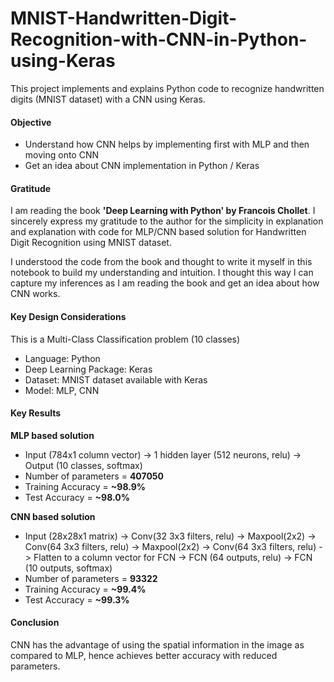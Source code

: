 # MNIST-Handwritten-Digit-Recognition-with-CNN-in-Python-using-Keras
This project implements and explains Python code to recognize handwritten digits (MNIST dataset) with a CNN using Keras.  

#### Objective
- Understand how CNN helps by implementing first with MLP and then moving onto CNN
- Get an idea about CNN implementation in Python / Keras

#### Gratitude
I am reading the book **'Deep Learning with Python' by Francois Chollet**. I sincerely express my gratitude to the author for the simplicity in explanation and explanation with code for MLP/CNN based solution for Handwritten Digit Recognition using MNIST dataset. 

I understood the code from the book and thought to write it myself in this notebook to build my understanding and intuition. I thought this way I can capture my inferences as I am reading the book and get an idea about how CNN works.

#### Key Design Considerations
This is a Multi-Class Classification problem (10 classes)
- Language: Python
- Deep Learning Package: Keras
- Dataset: MNIST dataset available with Keras
- Model: MLP, CNN

#### Key Results
**MLP based solution**
- Input (784x1 column vector) -> 1 hidden layer (512 neurons, relu) -> Output (10 classes, softmax)
- Number of parameters = **407050**
- Training Accuracy = **~98.9%**
- Test Accuracy = **~98.0%**


**CNN based solution**
- Input (28x28x1 matrix) -> Conv(32 3x3 filters, relu) -> Maxpool(2x2) -> Conv(64 3x3 filters, relu) -> Maxpool(2x2) -> Conv(64 3x3 filters, relu) -> Flatten to a column vector for FCN -> FCN (64 outputs, relu) -> FCN (10 outputs, softmax)
- Number of parameters = **93322**
- Training Accuracy = **~99.4%**
- Test Accuracy = **~99.3%**

#### Conclusion
CNN has the advantage of using the spatial information in the image as compared to MLP, hence achieves better accuracy with reduced parameters.
